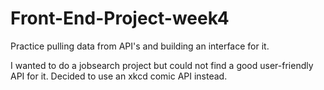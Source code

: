# Front-End-Project-week4
Practice pulling data from API's and building an interface for it.

I wanted to do a jobsearch project but could not find a good user-friendly API for it. Decided to use an xkcd comic API instead.
